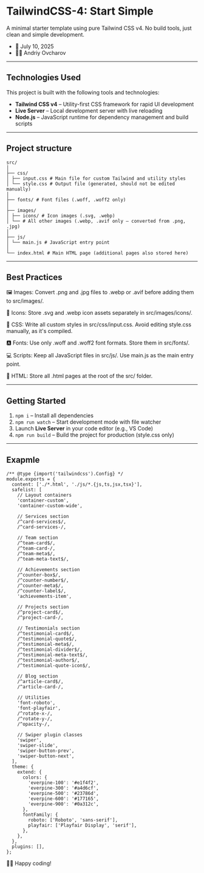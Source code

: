 # TailwindCSS-4: Start Simple
A minimal starter template using pure Tailwind CSS v4. No build tools, just clean and simple development.

- 📅 July 10, 2025
- 🧑‍💻 Andriy Ovcharov

---

## Technologies Used

This project is built with the following tools and technologies:

- **Tailwind CSS v4** – Utility-first CSS framework for rapid UI development
- **Live Server** – Local development server with live reloading
- **Node.js** – JavaScript runtime for dependency management and build scripts

---

## Project structure
```
src/
│
├── css/
│ ├── input.css # Main file for custom Tailwind and utility styles
│ └── style.css # Output file (generated, should not be edited manually)
│
├── fonts/ # Font files (.woff, .woff2 only)
│
├── images/
│ ├── icons/ # Icon images (.svg, .webp)
│ └── # All other images (.webp, .avif only – converted from .png, .jpg)
│
├── js/
│ └── main.js # JavaScript entry point
│
└── index.html # Main HTML page (additional pages also stored here)
```
---

## Best Practices

🖼️ Images: Convert .png and .jpg files to .webp or .avif before adding them to src/images/.

🎯 Icons: Store .svg and .webp icon assets separately in src/images/icons/.

🎨 CSS: Write all custom styles in src/css/input.css. Avoid editing style.css manually, as it's compiled.

🅰️ Fonts: Use only .woff and .woff2 font formats. Store them in src/fonts/.

💻 Scripts: Keep all JavaScript files in src/js/. Use main.js as the main entry point.

📄 HTML: Store all .html pages at the root of the src/ folder.

---

## Getting Started

1. `npm i` – Install all dependencies
2. `npm run watch` – Start development mode with file watcher
3. Launch **Live Server** in your code editor (e.g., VS Code)
4. `npm run build` – Build the project for production (style.css only)

---

## Exapmle

```
/** @type {import('tailwindcss').Config} */
module.exports = {
  content: ['./*.html', './js/*.{js,ts,jsx,tsx}'],
  safelist: [
    // Layout containers
    'container-custom',
    'container-custom-wide',

    // Services section
    /^card-services$/,
    /^card-services-/,

    // Team section
    /^team-card$/,
    /^team-card-/,
    /^team-meta$/,
    /^team-meta-text$/,

    // Achievements section
    /^counter-box$/,
    /^counter-number$/,
    /^counter-meta$/,
    /^counter-label$/,
    'achievements-item',

    // Projects section
    /^project-card$/,
    /^project-card-/,

    // Testimonials section
    /^testimonial-card$/,
    /^testimonial-quote$/,
    /^testimonial-meta$/,
    /^testimonial-divider$/,
    /^testimonial-meta-text$/,
    /^testimonial-author$/,
    /^testimonial-quote-icon$/,

    // Blog section
    /^article-card$/,
    /^article-card-/,

    // Utilities
    'font-roboto',
    'font-playfair',
    /^rotate-x-/,
    /^rotate-y-/,
    /^opacity-/,

    // Swiper plugin classes
    'swiper',
    'swiper-slide',
    'swiper-button-prev',
    'swiper-button-next',
  ],
  theme: {
    extend: {
      colors: {
        'everpine-100': '#e1f4f2',
        'everpine-300': '#a4d6cf',
        'everpine-500': '#23786d',
        'everpine-600': '#177165',
        'everpine-900': '#0a312c',
      },
      fontFamily: {
        roboto: ['Roboto', 'sans-serif'],
        playfair: ['Playfair Display', 'serif'],
      },
    },
  },
  plugins: [],
};
```


🧑‍💻 Happy coding!
